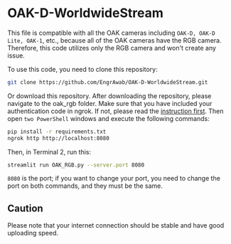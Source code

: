 # OAK-D-WorldwideStream

This file is compatible with all the OAK cameras including `OAK-D, OAK-D Lite, OAK-1`, etc., because all of the OAK cameras have the RGB camera. Therefore, this code utilizes only the RGB camera and won't create any issue.


To use this code, you need to clone this repository:

```bash
git clone https://github.com/EngrAwab/OAK-D-WorldwideStream.git
```
Or download this repository. After downloading the repository, please navigate to the oak_rgb folder. Make sure that you have included your authentication code in ngrok. If not, please read the [instruction first](https://github.com/EngrAwab/OAK-D-WorldwideStream/tree/main). Then open `two PowerShell` windows and execute the following commands:
```bash 
pip install -r requirements.txt
ngrok http http://localhost:8080
```
Then, in Terminal 2, run this:
```bash
streamlit run OAK_RGB.py --server.port 8080
```
`8080` is the port; if you want to change your port, you need to change the port on both commands, and they must be the same.
## Caution
Please note that your internet connection should be stable and have good uploading speed.
